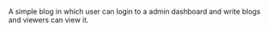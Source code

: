 A simple blog in which user can login to a admin dashboard and write blogs and viewers can view it.


